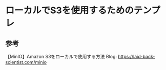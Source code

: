 # ローカルでS3を使用するためのテンプレ

## 参考
【MinIO】Amazon S3をローカルで使用する方法
Blog: https://laid-back-scientist.com/minio